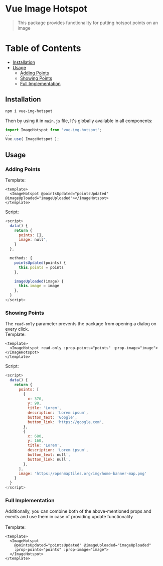 # Vue Image Hotspot

> This package provides functionality for putting hotspot points on an image

[//]: # (<p align="center">)

[//]: # (  <br>)

[//]: # (  <img src="https://www.dropbox.com/s/8hp8d8fczqnz6e7/emagif2.gif?raw=1" width="600" />)

[//]: # (  <br>)

[//]: # (</p>)

# Table of Contents
* [Installation](#installation)
* [Usage](#usage)
    * [Adding Points](#adding-points)
    * [Showing Points](#showing-points)
    * [Full Implementation](#full-implementation)

## Installation

``` bash
npm i vue-img-hotspot
```

Then by using it in `main.js` file, It's globally available in all components:
``` javascript 
import ImageHotspot from 'vue-img-hotspot';
...
Vue.use( ImageHotspot );
```

## Usage
### Adding Points
Template:
``` vue
<template>
  <ImageHotspot @pointsUpdated="pointsUpdated" @imageUploaded="imageUploaded"></ImageHotspot>
</template>
```
Script:
``` javascript
<script>
  data() {
    return {
      points: [],
      image: null",
    }
  },

  methods: {
    pointsUpdated(points) {
      this.points = points
    },

    imageUploaded(image) {
      this.image = image
    },
  }
</script>
```

### Showing Points
The `read-only` parameter prevents the package from opening a dialog on every click. 
<br>
Template:
``` vue
<template>
  <ImageHotspot read-only :prop-points="points" :prop-image="image"></ImageHotspot>
</template>
```
Script:
``` javascript
<script>
  data() {
    return {
      points: [
        {
          x: 370,
          y: 90,
          title: 'Lorem',
          description: 'Lorem ipsum',
          button_text: 'Google',
          button_link: 'https://google.com',
        },
        {
          x: 680,
          y: 160,
          title: 'Lorem',
          description: 'Lorem ipsum',
          button_text: null',
          button_link: null',
        },
      ],
      image: 'https://openmaptiles.org/img/home-banner-map.png'
    }
  }
</script>
```

### Full Implementation
Additionally, you can combine both of the above-mentioned props and events and use them in case of providing update functionality
<br>
<br>
Template:
``` vue
<template>
  <ImageHotspot 
    @pointsUpdated="pointsUpdated" @imageUploaded="imageUploaded"
    :prop-points="points" :prop-image="image">
  </ImageHotspot>
</template>
```